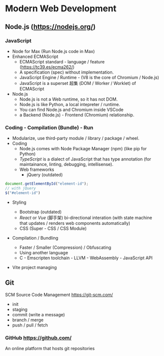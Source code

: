 # Modern Web Development
## Node.js (https://nodejs.org/)
### JavaScript
- Node for Max (Run Node.js code in Max)
- Enhanced ECMAScript
    - ECMAScript standard - language / feature (https://tc39.es/ecma262/)
    - A specification (spec) without implementation.
    - JavaScript Engine / Runtime - (V8 is the core of Chromium / Node.js)
    - JavaScript is a superset 超集 (DOM / Worker / Worklet) of ECMAScript
- Node.js
    - Node.js is not a Web runtime, so it has not DOM.
    - Node.js is like Python, a local intepreter / runtime.
    - You can find Node.js and Chromium inside VSCode
    - a Backend (Node.js) - Frontend (Chromium) relationship.
### Coding - Compilation (Bundle) - Run
- Modularize, use third-party module / library / package / wheel.
- Coding
    - Node.js comes with Node Package Manager (npm) (like pip for Python)
    - _TypeScript_ is a dialect of JavaScript that has type annotation (for maintainance, linting, debugging, intellisense).
    - Web frameworks
        - jQuery (outdated)
```JavaScript
document.getElementById("element-id");
// with jQuery
$("#element-id")
```
- Styling
    - Bootstrap (outdated)
    - _React_ or _Vue_ (脚手架) bi-directional interation (with state machine that updates / renders web components automatically)
    - CSS (Super - CSS / CSS Module)
- Compilation / Bundling
    - Faster / Smaller (Compression) / Obfuscating
    - Using another language
    - C - Emscripten toolchain - LLVM - WebAssembly - JavaScript API

- Vite project managing

## Git
SCM Source Code Management
https://git-scm.com/
- init
- staging
- commit (write a message)
- branch / merge
- push / pull / fetch
### GitHub https://github.com/
An online platform that hosts git repositories